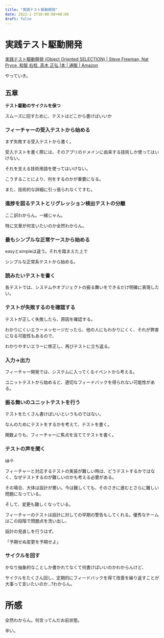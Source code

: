 ```yaml
---
title: "実践テスト駆動開発"
date: 2022-1-3T10:00:00+08:00
draft: false
---
```

# 実践テスト駆動開発



[実践テスト駆動開発 (Object Oriented SELECTION) | Steve Freeman, Nat Pryce, 和智 右桂, 高木 正弘 |本 | 通販 | Amazon](https://www.amazon.co.jp/%E5%AE%9F%E8%B7%B5%E3%83%86%E3%82%B9%E3%83%88%E9%A7%86%E5%8B%95%E9%96%8B%E7%99%BA-Object-Oriented-SELECTION-Freeman/dp/4798124583)



やっていき。



## 五章



**テスト駆動のサイクルを保つ**



スムーズに回すために、テストはどこから書けばいいか



### フィーチャーの受入テストから始める



まず失敗する受入テストから書く。



受入テストを書く際には、そのアプリのドメインに由来する技術しか使ってはいけない。



それを支える技術用語を使ってはいけない。



こうすることにより、何をするのかが重要になる。



また、技術的な詳細に引っ張られなくてすむ。



### 進捗を図るテストとリグレッション検出テストの分離



ここ訳わからん。一緒じゃん。



特に文章が何言いたいのか全然わからん。



### 最もシンプルな正常ケースから始める



easyとsimpleは違う。それを踏まえた上で



シンプルな正常系テストから始める。



### 読みたいテストを書く



各テストでは、システムやオブジェクトの振る舞いをできるだけ明確に表現したい。



### テストが失敗するのを確認する



テストが正しく失敗したら、原因を確認する。



わかりにくいエラーメッセージだったら、他の人にもわかりにくく、それが弊害になる可能性もあるので、



わかりやすいエラーに修正し、再びテストに立ち返る。



### 入力->出力



フィーチャー開発では、システムに入ってくるイベントから考える。



ユニットテストから始めると、適切なフィードバックを得られない可能性がある。



### 振る舞いのユニットテストを行う



テストをたくさん書けばいいというものではない。



なんのためにテストをするかを考えて、テストを書く。



関数よりも、フィーチャーに焦点を当ててテストを書く。



### テストの声を聞く



~~は？~~



フィーチャーと対応するテストの実装が難しい時は、どうテストするかではなく、なぜテストするのが難しいのかも考える必要がある。



その場合、大体は設計が悪い。今は難しくても、そのさきに進むとさらに難しい問題になっている。



そして、変更も難しくなっている。



フィーチャーのテストは設計に対しての早期の警告もしてくれる。優秀なチームはこの段階で問題点を洗い出し、



設計の見直しを行うはず。



「予期せぬ変更を予期せよ」



### サイクルを回す



かなり抽象的なことしか書かれてなくて何書けばいいのかわからんけど、



サイクルをたくさん回し、定期的にフィードバックを得て改善を繰り返すことが大事って言いたいのか...?わからん。



# 所感



全然わからん。何言ってんだお前状態。



辛い。
